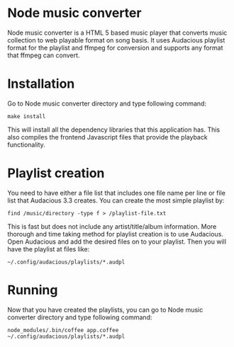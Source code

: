 Node music converter
====================

Node music converter is a HTML 5 based music player that converts
music collection to web playable format on song basis. It uses
Audacious playlist format for the playlist and ffmpeg for conversion
and supports any format that ffmpeg can convert.

Installation
============

Go to Node music converter directory and type following command:

    make install

This will install all the dependency libraries that this application
has. This also compiles the frontend Javascript files that provide the
playback functionality.

Playlist creation
=================

You need to have either a file list that includes one file name per
line or file list that Audacious 3.3 creates. You can create the most
simple playlist by:

    find /music/directory -type f > /playlist-file.txt

This is fast but does not include any artist/title/album
information. More thorough and time taking method for playlist
creation is to use Audacious. Open Audacious and add the desired files
on to your playlist. Then you will have the playlist at files like:

    ~/.config/audacious/playlists/*.audpl

Running
=======

Now that you have created the playlists, you can go to Node music
converter directory and type following command:

    node_modules/.bin/coffee app.coffee ~/.config/audacious/playlists/*.audpl
